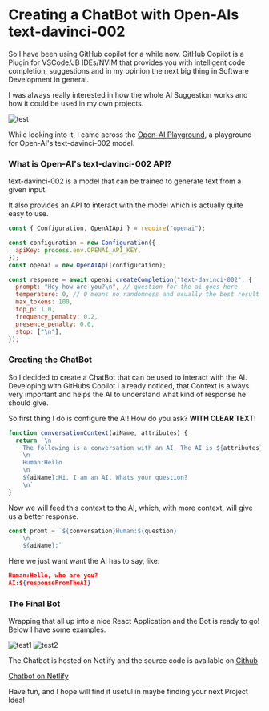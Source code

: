 # Creating a ChatBot with Open-AIs text-davinci-002

So I have been using GitHub copilot for a while now. GitHub Copilot is a Plugin for VSCode/JB IDEs/NVIM that provides
you with intelligent code completion, suggestions and in my opinion the next big thing in Software Development in
general.

I was always really interested in how the whole AI Suggestion works and how it could be used in my own projects.

![test](https://copilot.github.com/diagram.png)

While looking into it, I came across the [Open-AI Playground](https://beta.openai.com/examples/default-text-to-command),
a playground for Open-AI's text-davinci-002 model.

### What is Open-AI's text-davinci-002 API?

text-davinci-002 is a model that can be trained to generate text from a given input.

It also provides an API to interact with the model which is actually quite easy to use.

```js
const { Configuration, OpenAIApi } = require("openai");

const configuration = new Configuration({
  apiKey: process.env.OPENAI_API_KEY,
});
const openai = new OpenAIApi(configuration);

const response = await openai.createCompletion("text-davinci-002", {
  prompt: "Hey how are you?\n", // question for the ai goes here
  temperature: 0, // 0 means no randomness and usually the best result
  max_tokens: 100, 
  top_p: 1.0,
  frequency_penalty: 0.2,
  presence_penalty: 0.0,
  stop: ["\n"],
});
```

### Creating the ChatBot

So I decided to create a ChatBot that can be used to interact with the AI. Developing with GitHubs Copilot I already
noticed, that Context is always very important and helps the AI to understand what kind of response he should give.

So first thing I do is configure the AI! How do you ask? **WITH CLEAR TEXT**!

```js
function conversationContext(aiName, attributes) {
  return `\n
    The following is a conversation with an AI. The AI is ${attributes}.
    \n
    Human:Hello
    \n
    ${aiName}:Hi, I am an AI. Whats your question?
    \n`
}
```

Now we will feed this context to the AI, which, with more context, will give us a better response.

```js
const promt = `${conversation}Human:${question}
    \n
    ${aiName}:`
```

Here we just want want the AI has to say, like:

```json
Human:Hello, who are you?
AI:${responseFromTheAI}
```

### The Final Bot

Wrapping that all up into a nice React Application and the Bot is ready to go! Below I have some examples.


![test1](https://i.imgur.com/8DMtllb.png)
![test2](https://i.imgur.com/N2E4x6N.png)

The Chatbot is hosted on Netlify and the source code is available on [Github](https://github.com/Wetwer/davinci-chatbot)

[Chatbot on Netlify](https://musical-dodol-0cff4a.netlify.app/)

Have fun, and I hope will find it useful in maybe finding your next Project Idea!
